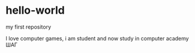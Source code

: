 # hello-world
my first repository


I love computer games, i am student and now study in computer academy ШАГ
